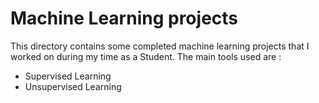 # Machine Learning projects

This directory contains some completed machine learning projects that I worked on during my time as a Student. The main tools used are : 
- Supervised Learning
- Unsupervised Learning 
